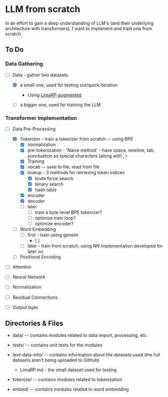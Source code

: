 # LLM from scratch

In an effort to gain a deep understanding of LLM's (and their underlying architecture with transformers), I want to implement and train one from scratch.

## To Do

### Data Gathering

- [ ] Data - gather two datasets

  - [x] a small one, used for testing out/quick iteration
    - Using [LimaRP-augmented](https://huggingface.co/datasets/grimulkan/LimaRP-augmented)
  
  - [ ] a bigger one, used for training the LLM

### Transformer Implementation

- [ ] Data Pre-Processing
  
  
  
  - [x] Tokenizer - train a tokenizer from scratch -- using BPE
    - [x] normalization
    - [x] pre-tokenization - 'Naive method' - have space, newline, tab, punctuation as special characters (along with <endoftext>, <unknown>)
    - [x] Training
    - [x] vocab -- save to file, read from file
    - [x] lookup - 3 methods for retrieving token indices
      - [x] brute force search
      - [x] binary search
      - [x] hash table
    - [x] encoder
    - [x] decoder
    - [ ] later
      - [ ]  train a byte-level BPE tokenizer?
      - [ ] optimize train loop?
      - [ ] optimize encoder?
    
  - [ ] Word Embedding
    - [ ] first - train using gensim
      - [ ] 
    - [ ] later - train from scratch, using NN implementation developed for later on
  - [ ] Positional Encoding
  
- [ ] Attention

- [ ] Neural Network

- [ ] Normalization

- [ ] Residual Connections

- [ ] Output layer



## Directories & Files

- data/ -- contains modules related to data import, processing, etc.
- tests/ -- contains unit tests for the modules
- text-data-info/ -- contains information about the datasets used (the full datasets aren't being uploaded to GitHub)
  - LimaRP.md - the small dataset used for testing

- tokenize/ -- contains modules related to tokenization
- embed/ -- contains modules related to word embedding